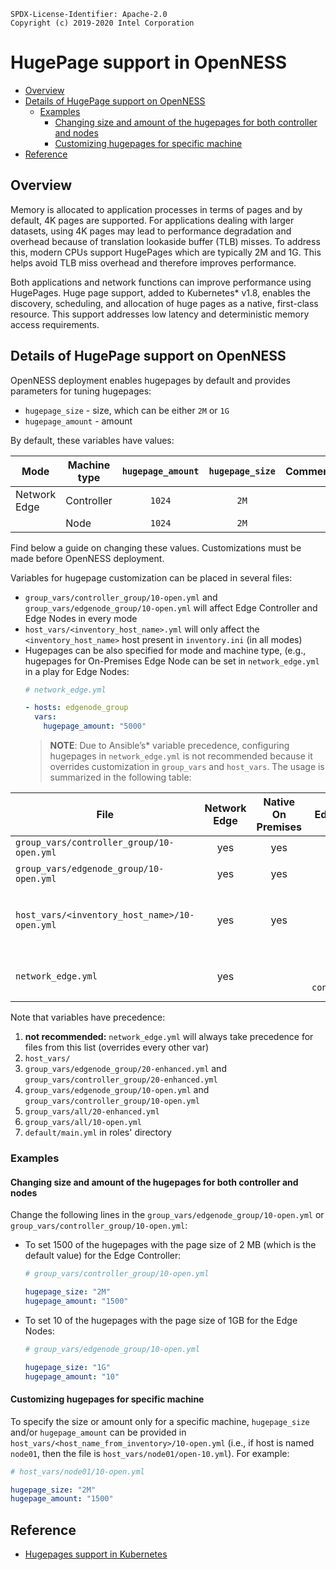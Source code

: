 ```text
SPDX-License-Identifier: Apache-2.0
Copyright (c) 2019-2020 Intel Corporation
```
<!-- omit in toc -->
# HugePage support in OpenNESS
- [Overview](#overview)
- [Details of HugePage support on OpenNESS](#details-of-hugepage-support-on-openness)
  - [Examples](#examples)
    - [Changing size and amount of the hugepages for both controller and nodes](#changing-size-and-amount-of-the-hugepages-for-both-controller-and-nodes)
    - [Customizing hugepages for specific machine](#customizing-hugepages-for-specific-machine)
- [Reference](#reference)

## Overview

Memory is allocated to application processes in terms of pages and by default, 4K pages are supported. For applications dealing with larger datasets, using 4K pages may lead to performance degradation and overhead because of translation lookaside buffer (TLB) misses. To address this, modern CPUs support HugePages which are typically 2M and 1G. This helps avoid TLB miss overhead and therefore improves performance.

Both applications and network functions can improve performance using HugePages. Huge page support, added to Kubernetes\* v1.8, enables the discovery, scheduling, and allocation of huge pages as a native, first-class resource. This support addresses low latency and deterministic memory access requirements.

## Details of HugePage support on OpenNESS

OpenNESS deployment enables hugepages by default and provides parameters for tuning hugepages:
* `hugepage_size` - size, which can be either `2M` or `1G`
* `hugepage_amount` - amount

By default, these variables have values:

| Mode         | Machine type | `hugepage_amount` | `hugepage_size` | Comments                                     |
| ------------ | ------------ | :---------------: | :-------------: | -------------------------------------------- |
| Network Edge | Controller   |      `1024`       |      `2M`       |                                              |
|              | Node         |      `1024`       |      `2M`       |                                              |

Find below a guide on changing these values. Customizations must be made before OpenNESS deployment.

Variables for hugepage customization can be placed in several files:
* `group_vars/controller_group/10-open.yml` and `group_vars/edgenode_group/10-open.yml` will affect Edge Controller and Edge Nodes in every mode
* `host_vars/<inventory_host_name>.yml` will only affect the `<inventory_host_name>` host present in `inventory.ini` (in all modes)
* Hugepages can be also specified for mode and machine type, (e.g., hugepages for On-Premises Edge Node can be set in `network_edge.yml` in a play for Edge Nodes:
  ```yaml
  # network_edge.yml

  - hosts: edgenode_group
    vars:
      hugepage_amount: "5000"
  ```
  >**NOTE**: Due to Ansible’s\* variable precedence, configuring hugepages in `network_edge.yml` is not recommended because it overrides customization in `group_vars` and `host_vars`.
The usage is summarized in the following table:

| File                                          | Network Edge | Native On Premises |            Edge Controller             |                     Edge Node                     |                                     Comment                                     |
| --------------------------------------------- | :----------: | :---------: | :------------------------------------: | :-----------------------------------------------: | :-----------------------------------------------------------------------------: |
| `group_vars/controller_group/10-open.yml`     |     yes      |     yes     |                  yes                   |                                                   |                                                                                 |
| `group_vars/edgenode_group/10-open.yml`       |     yes      |     yes     |                                        |                 yes - every node                  |                                                                                 |
| `host_vars/<inventory_host_name>/10-open.yml` |     yes      |     yes     |                  yes                   |                        yes                        | affects machine specified in `inventory.ini` with name  `<inventory_host_name>` |
| `network_edge.yml`                            |     yes      |             | `vars` under `hosts: controller_group` | `vars` under `hosts: edgenode_group` - every node |                                 not recommended                                 |

Note that variables have precedence:
1. **not recommended:** `network_edge.yml` will always take precedence for files from this list (overrides every other var)
2. `host_vars/`
3. `group_vars/edgenode_group/20-enhanced.yml` and `group_vars/controller_group/20-enhanced.yml`
4. `group_vars/edgenode_group/10-open.yml` and `group_vars/controller_group/10-open.yml`
5. `group_vars/all/20-enhanced.yml`
6. `group_vars/all/10-open.yml`
7. `default/main.yml` in roles' directory

### Examples

#### Changing size and amount of the hugepages for both controller and nodes
Change the following lines in the `group_vars/edgenode_group/10-open.yml` or `group_vars/controller_group/10-open.yml`:
* To set 1500 of the hugepages with the page size of 2 MB (which is the default value) for the Edge Controller:
  ```yaml
  # group_vars/controller_group/10-open.yml

  hugepage_size: "2M"
  hugepage_amount: "1500"
  ```

* To set 10 of the hugepages with the page size of 1GB for the Edge Nodes:
  ```yaml
  # group_vars/edgenode_group/10-open.yml

  hugepage_size: "1G"
  hugepage_amount: "10"
  ```

#### Customizing hugepages for specific machine
To specify the size or amount only for a specific machine, `hugepage_size` and/or `hugepage_amount` can be provided in `host_vars/<host_name_from_inventory>/10-open.yml` (i.e., if host is named `node01`, then the file is `host_vars/node01/open-10.yml`). For example:
```yaml
# host_vars/node01/10-open.yml

hugepage_size: "2M"
hugepage_amount: "1500"
```

## Reference
- [Hugepages support in Kubernetes](https://kubernetes.io/docs/tasks/manage-hugepages/scheduling-hugepages/)
